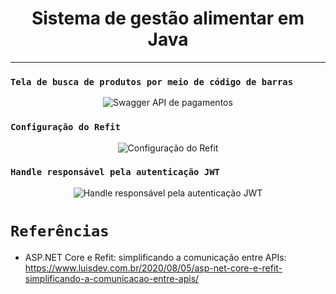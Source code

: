 <h1 align="center"><strong>Sistema de gestão alimentar em Java</strong></h1>

<hr/>

### `Tela de busca de produtos por meio de código de barras`
<p align="center">
    <img src="/Img/api-pagamentos.png" alt="Swagger API de pagamentos" title="Swagger API de pagamentos">
</p> 

### `Configuração do Refit`
<p align="center">
    <img src="/Img/refit.png" alt="Configuração do Refit" title="Configuração do Refit">
</p> 

### `Handle responsável pela autenticação JWT`
<p align="center">
    <img src="/Img/handler.png" alt="Handle responsável pela autenticação JWT" title="Handle responsável pela autenticação JWT">
</p> 

# `Referências`
* ASP.NET Core e Refit: simplificando a comunicação entre APIs: https://www.luisdev.com.br/2020/08/05/asp-net-core-e-refit-simplificando-a-comunicacao-entre-apis/
